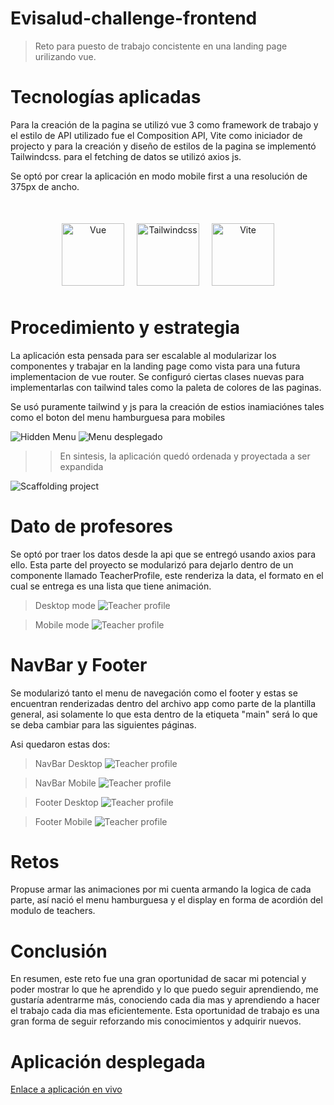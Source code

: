 # Evisalud-challenge-frontend

> Reto para puesto de trabajo concistente en una landing page urilizando vue.

# Tecnologías aplicadas

Para la creación de la pagina se utilizó vue 3 como framework de trabajo y el estilo de API utilizado fue el Composition API, Vite como iniciador de projecto y para la creación y diseño de estilos de la pagina se implementó Tailwindcss. para el fetching de datos se utilizó axios js.

Se optó por crear la aplicación en modo mobile first a una resolución de 375px de ancho.

<div style = 'display:flex; justify-content:center; text-align:center; margin: 50px 0px;'>
<img style='margin: 0px 10px' src="https://seeklogo.com/images/V/vuejs-logo-17D586B587-seeklogo.com.png" alt="Vue" width="100px">
<img style='margin: 0px 10px' src="https://branditechture.agency/brand-logos/wp-content/uploads/wpdm-cache/Tailwind-CSS1-900x0.png" alt="Tailwindcss" width="100px">
<img style='margin: 0px 10px' src="https://upload.wikimedia.org/wikipedia/commons/thumb/f/f1/Vitejs-logo.svg/1039px-Vitejs-logo.svg.png" alt="Vite" width="100px">
</div>

# Procedimiento y estrategia

La aplicación esta pensada para ser escalable al modularizar los componentes y trabajar en la landing page como vista para una futura implementacion de vue router. Se configuró ciertas clases nuevas para implementarlas con tailwind tales como la paleta de colores de las paginas.

Se usó puramente tailwind y js para la creación de estios inamiaciónes tales como el boton del menu hamburguesa para mobiles

![Hidden Menu](./src/assets/img/hiddenMenu.png)
![Menu desplegado](./src/assets/img/displayMenu.png)

> > En sintesis, la aplicación quedó ordenada y proyectada a ser expandida

![Scaffolding project](./src/assets/img/scaffolding.png)

# Dato de profesores

Se optó por traer los datos desde la api que se entregó usando axios para ello. Esta parte del proyecto se modularizó para dejarlo dentro de un componente llamado TeacherProfile, este renderiza la data, el formato en el cual se entrega es una lista que tiene animación.

> Desktop mode
> ![Teacher profile](./src/assets/img/teacherComponent.png)

> Mobile mode
> ![Teacher profile](./src/assets/img/teacherComponentMobile.png)

# NavBar y Footer

Se modularizó tanto el menu de navegación como el footer y estas se encuentran renderizadas dentro del archivo app como parte de la plantilla general, asi solamente lo que esta dentro de la etiqueta "main" será lo que se deba cambiar para las siguientes páginas.

Asi quedaron estas dos:

> NavBar Desktop
> ![Teacher profile](./src/assets/img/navBarDesk.png)

> NavBar Mobile
> ![Teacher profile](./src/assets/img/navBarMobile.png)

> Footer Desktop
> ![Teacher profile](./src/assets/img/footerDesk.png)

> Footer Mobile
> ![Teacher profile](./src/assets/img/footerMobile.png)

# Retos

Propuse armar las animaciones por mi cuenta armando la logica de cada parte, así nació el menu hamburguesa y el display en forma de acordión del modulo de teachers.

# Conclusión

En resumen, este reto fue una gran oportunidad de sacar mi potencial y poder mostrar lo que he aprendido y lo que puedo seguir aprendiendo, me gustaría adentrarme más, conociendo cada dia mas y aprendiendo a hacer el trabajo cada dia mas eficientemente. Esta oportunidad de trabajo es una gran forma de seguir reforzando mis conocimientos y adquirir nuevos.

# Aplicación desplegada

[Enlace a aplicación en vivo](https://evisalud-challenge-frontend.vercel.app/)
